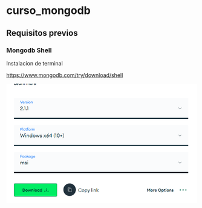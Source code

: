 # curso_mongodb

## Requisitos previos


### Mongodb Shell

Instalacion de terminal

https://www.mongodb.com/try/download/shell

![Alt text](./imagenes_readme/shell.png)